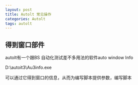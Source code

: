 ```yaml
---
layout: post
title: Autolt 常见操作
categories: Autolt
tags: autolt
---
```


## 得到窗口部件

autolt有一个跟BS 自动化测试差不多用法的软件auto window Info

 D:\autoit3\Au3info.exe
 
可以通过它得到窗口的信息，从而为编写脚本提供参数，编写脚本
